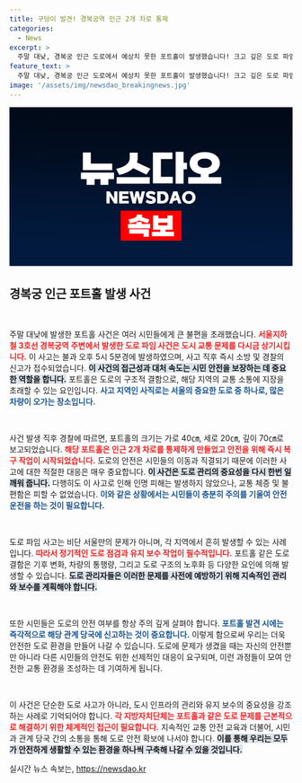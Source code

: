 ```yaml
---
title: 구덩이 발견! 경복궁역 인근 2개 차로 통제
categories:
  - News
excerpt: >
  주말 대낮, 경복궁 인근 도로에서 예상치 못한 포트홀이 발생했습니다! 크고 깊은 도로 파임으로 두 개 차로가 통제 중인데, 인명 피해는 없었다는 소식. 안전과 복구 상황을 알아보세요!
feature_text: >
  주말 대낮, 경복궁 인근 도로에서 예상치 못한 포트홀이 발생했습니다! 크고 깊은 도로 파임으로 두 개 차로가 통제 중인데, 인명 피해는 없었다는 소식. 안전과 복구 상황을 알아보세요!
image: '/assets/img/newsdao_breakingnews.jpg'
---
```


<p><img src="/assets/img/newsdao_breakingnews.jpg" alt="ranknews 속보" /></p>

<h2 data-ke-size="size26">경복궁 인근 포트홀 발생 사건</h2>

<p data-ke-size="size16">&nbsp;</p>

<p>주말 대낮에 발생한 포트홀 사건은 여러 시민들에게 큰 불편을 초래했습니다. <b><span style="color: #ee2323;">서울지하철 3호선 경복궁역 주변에서 발생한 도로 파임 사건은 도시 교통 문제를 다시금 상기시킵니다.</span></b> 이 사고는 불과 오후 5시 5분경에 발생하였으며, 사고 직후 즉시 소방 및 경찰의 신고가 접수되었습니다. <b><span style="background-color: #21538527;">이 사건의 접근성과 대처 속도는 시민 안전을 보장하는 데 중요한 역할을 합니다.</span></b> 포트홀은 도로의 구조적 결함으로, 해당 지역의 교통 소통에 지장을 초래할 수 있는 요인입니다. <b><span style="color: #1a5490;">사고 지역인 사직로는 서울의 중요한 도로 중 하나로, 많은 차량이 오가는 장소입니다.</span></b></p>

<p data-ke-size="size16">&nbsp;</p>

<p>사건 발생 직후 경찰에 따르면, 포트홀의 크기는 가로 40㎝, 세로 20㎝, 깊이 70㎝로 보고되었습니다. <b><span style="color: #ee2323;">해당 포트홀은 인근 2개 차로를 통제하게 만들었고 안전을 위해 즉시 복구 작업이 시작되었습니다.</span></b> 도로의 안전은 시민들의 이동과 직결되기 때문에 이러한 사고에 대한 적절한 대응은 매우 중요합니다. <b><span style="background-color: #21538527;">이 사건은 도로 관리의 중요성을 다시 한번 일깨워 줍니다.</span></b> 다행히도 이 사고로 인해 인명 피해는 발생하지 않았으나, 교통 체증 및 불편함은 피할 수 없었습니다. <b><span style="color: #1a5490;">이와 같은 상황에서는 시민들이 충분히 주의를 기울여 안전 운전을 하는 것이 필요합니다.</span></b></p>

<p data-ke-size="size16">&nbsp;</p>

<p>도로 파임 사고는 비단 서울만의 문제가 아니며, 각 지역에서 흔히 발생할 수 있는 사례입니다. <b><span style="color: #ee2323;">따라서 정기적인 도로 점검과 유지 보수 작업이 필수적입니다.</span></b> 포트홀 같은 도로 결함은 기후 변화, 차량의 통행량, 그리고 도로 구조의 노후화 등 다양한 요인에 의해 발생할 수 있습니다. <b><span style="background-color: #21538527;">도로 관리자들은 이러한 문제를 사전에 예방하기 위해 지속적인 관리와 보수를 계획해야 합니다.</span></b></p>

<p data-ke-size="size16">&nbsp;</p>

<p>또한 시민들은 도로의 안전 여부를 항상 주의 깊게 살펴야 합니다. <b><span style="color: #1a5490;">포트홀 발견 시에는 즉각적으로 해당 관계 당국에 신고하는 것이 중요합니다.</span></b> 이렇게 함으로써 우리는 더욱 안전한 도로 환경을 만들어 나갈 수 있습니다. 도로에 문제가 생겼을 때는 자신의 안전뿐만 아니라 다른 시민들의 안전도 위한 선제적인 대응이 요구되며, 이런 과정들이 모여 안전한 교통 환경을 조성하는 데 기여하게 됩니다.</p>

<p data-ke-size="size16">&nbsp;</p>

<p>이 사건은 단순한 도로 사고가 아니라, 도시 인프라의 관리와 유지 보수의 중요성을 강조하는 사례로 기억되어야 합니다. <b><span style="color: #ee2323;">각 지방자치단체는 포트홀과 같은 도로 문제를 근본적으로 해결하기 위한 체계적인 접근이 필요합니다.</span></b> 지속적인 교통 안전 교육과 더불어, 시민과 관계 당국 간의 소통을 통해 도로 안전 확보에 나서야 합니다. <b><span style="background-color: #21538527;">이를 통해 우리는 모두가 안전하게 생활할 수 있는 환경을 하나씩 구축해 나갈 수 있을 것입니다.</span></b></p>
실시간 뉴스 속보는, <a href="https://newsdao.kr" rel="dofollow">https://newsdao.kr</a>


